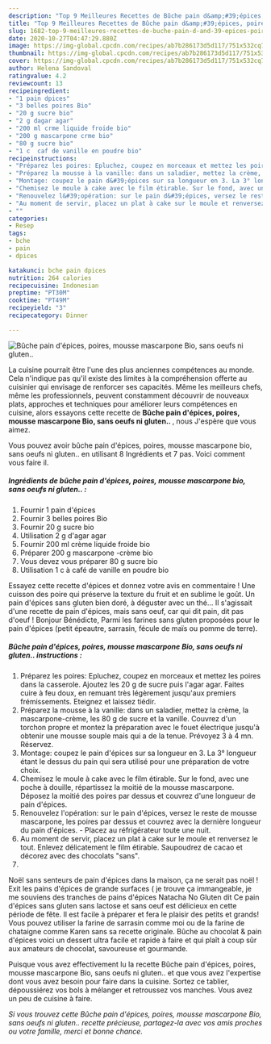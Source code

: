 ```yaml
---
description: "Top 9 Meilleures Recettes de Bûche pain d&amp;#39;épices, poires, mousse mascarpone Bio, sans oeufs ni gluten.."
title: "Top 9 Meilleures Recettes de Bûche pain d&amp;#39;épices, poires, mousse mascarpone Bio, sans oeufs ni gluten.."
slug: 1682-top-9-meilleures-recettes-de-buche-pain-d-and-39-epices-poires-mousse-mascarpone-bio-sans-oeufs-ni-gluten
date: 2020-10-27T04:47:29.880Z
image: https://img-global.cpcdn.com/recipes/ab7b286173d5d117/751x532cq70/buche-pain-depices-poires-mousse-mascarpone-bio-sans-oeufs-ni-gluten-photo-principale-de-la-recette.jpg
thumbnail: https://img-global.cpcdn.com/recipes/ab7b286173d5d117/751x532cq70/buche-pain-depices-poires-mousse-mascarpone-bio-sans-oeufs-ni-gluten-photo-principale-de-la-recette.jpg
cover: https://img-global.cpcdn.com/recipes/ab7b286173d5d117/751x532cq70/buche-pain-depices-poires-mousse-mascarpone-bio-sans-oeufs-ni-gluten-photo-principale-de-la-recette.jpg
author: Helena Sandoval
ratingvalue: 4.2
reviewcount: 13
recipeingredient:
- "1 pain dpices"
- "3 belles poires Bio"
- "20 g sucre bio"
- "2 g dagar agar"
- "200 ml crme liquide froide bio"
- "200 g mascarpone crme bio"
- "80 g sucre bio"
- "1 c  caf de vanille en poudre bio"
recipeinstructions:
- "Préparez les poires: Epluchez, coupez en morceaux et mettez les poires dans la casserole. Ajoutez les 20 g de sucre puis l&#39;agar agar. Faites cuire à feu doux, en remuant très légèrement jusqu&#39;aux premiers frémissements. Eteignez et laissez tiédir."
- "Préparez la mousse à la vanille: dans un saladier, mettez la crème, la mascarpone-crème, les 80 g de sucre et la vanille. Couvrez d&#39;un torchon propre et montez la préparation avec le fouet électrique jusqu&#39;à obtenir une mousse souple mais qui a de la tenue. Prévoyez 3 à 4 mn. Réservez."
- "Montage: coupez le pain d&#39;épices sur sa longueur en 3. La 3° longueur étant le dessus du pain qui sera utilisé pour une préparation de votre choix."
- "Chemisez le moule à cake avec le film étirable. Sur le fond, avec une poche à douille, répartissez la moitié de la mousse mascarpone. Déposez la moitié des poires par dessus et couvrez d&#39;une longueur de pain d&#39;épices."
- "Renouvelez l&#39;opération: sur le pain d&#39;épices, versez le reste de mousse mascarpone, les poires par dessus et couvrez avec la dernière longueur du pain d&#39;épices. Placez au réfrigérateur toute une nuit."
- "Au moment de servir, placez un plat à cake sur le moule et renversez le tout. Enlevez délicatement le film étirable. Saupoudrez de cacao et décorez avec des chocolats &#34;sans&#34;."
- ""
categories:
- Resep
tags:
- bche
- pain
- dpices

katakunci: bche pain dpices 
nutrition: 264 calories
recipecuisine: Indonesian
preptime: "PT30M"
cooktime: "PT49M"
recipeyield: "3"
recipecategory: Dinner

---
```



![Bûche pain d&#39;épices, poires, mousse mascarpone Bio, sans oeufs ni gluten..](https://img-global.cpcdn.com/recipes/ab7b286173d5d117/751x532cq70/buche-pain-depices-poires-mousse-mascarpone-bio-sans-oeufs-ni-gluten-photo-principale-de-la-recette.jpg)

La cuisine pourrait être l'une des plus anciennes compétences au monde. Cela n'indique pas qu'il existe des limites à la compréhension offerte au cuisinier qui envisage de renforcer ses capacités. Même les meilleurs chefs, même les professionnels, peuvent constamment découvrir de nouveaux plats, approches et techniques pour améliorer leurs compétences en cuisine, alors essayons cette recette de <strong> Bûche pain d&#39;épices, poires, mousse mascarpone Bio, sans oeufs ni gluten.. </strong>, nous J'espère que vous aimez.

<!--inarticleads1-->

Vous pouvez avoir bûche pain d&#39;épices, poires, mousse mascarpone bio, sans oeufs ni gluten.. en utilisant 8 Ingrédients et 7 pas. Voici comment vous faire il.

##### Ingrédients de bûche pain d&#39;épices, poires, mousse mascarpone bio, sans oeufs ni gluten.. :

1. Fournir 1 pain d&#39;épices
1. Fournir 3 belles poires Bio
1. Fournir 20 g sucre bio
1. Utilisation 2 g d&#39;agar agar
1. Fournir 200 ml crème liquide froide bio
1. Préparer 200 g mascarpone -crème bio
1. Vous devez vous préparer 80 g sucre bio
1. Utilisation 1 c à café de vanille en poudre bio


Essayez cette recette d&#39;épices et donnez votre avis en commentaire ! Une cuisson des poire qui préserve la texture du fruit et en sublime le goût. Un pain d&#39;épices sans gluten bien doré, à déguster avec un thé… Il s&#39;agissait d&#39;une recette de pain d&#39;épices, mais sans oeuf, car qui dit pain, dit pas d&#39;oeuf ! Bonjour Bénédicte, Parmi les farines sans gluten proposées pour le pain d&#39;épices (petit épeautre, sarrasin, fécule de maïs ou pomme de terre). 

<!--inarticleads2-->

##### Bûche pain d&#39;épices, poires, mousse mascarpone Bio, sans oeufs ni gluten.. instructions :

1. Préparez les poires: Epluchez, coupez en morceaux et mettez les poires dans la casserole. Ajoutez les 20 g de sucre puis l&#39;agar agar. Faites cuire à feu doux, en remuant très légèrement jusqu&#39;aux premiers frémissements. Eteignez et laissez tiédir.
1. Préparez la mousse à la vanille: dans un saladier, mettez la crème, la mascarpone-crème, les 80 g de sucre et la vanille. Couvrez d&#39;un torchon propre et montez la préparation avec le fouet électrique jusqu&#39;à obtenir une mousse souple mais qui a de la tenue. Prévoyez 3 à 4 mn. Réservez.
1. Montage: coupez le pain d&#39;épices sur sa longueur en 3. La 3° longueur étant le dessus du pain qui sera utilisé pour une préparation de votre choix.
1. Chemisez le moule à cake avec le film étirable. Sur le fond, avec une poche à douille, répartissez la moitié de la mousse mascarpone. Déposez la moitié des poires par dessus et couvrez d&#39;une longueur de pain d&#39;épices.
1. Renouvelez l&#39;opération: sur le pain d&#39;épices, versez le reste de mousse mascarpone, les poires par dessus et couvrez avec la dernière longueur du pain d&#39;épices. - Placez au réfrigérateur toute une nuit.
1. Au moment de servir, placez un plat à cake sur le moule et renversez le tout. Enlevez délicatement le film étirable. Saupoudrez de cacao et décorez avec des chocolats &#34;sans&#34;.
1. 


Noël sans senteurs de pain d&#39;épices dans la maison, ça ne serait pas noël ! Exit les pains d&#39;épices de grande surfaces ( je trouve ça immangeable, je me souviens des tranches de pains d&#39;épices Natacha No Gluten dit  Ce pain d&#39;épices sans gluten sans lactose et sans oeuf est délicieux en cette période de fête. Il est facile à préparer et fera le plaisir des petits et grands! Vous pouvez utiliser la farine de sarrasin comme moi ou de la farine de chataigne comme Karen sans sa recette originale. Bûche au chocolat &amp; pain d&#39;épices voici un dessert ultra facile et rapide à faire et qui plaît à coup sûr aux amateurs de chocolat, savoureuse et gourmande. 

<!--inarticleads1-->

<p>
Puisque vous avez effectivement lu la recette Bûche pain d&#39;épices, poires, mousse mascarpone Bio, sans oeufs ni gluten.. et que vous avez l'expertise dont vous avez besoin pour faire dans la cuisine. Sortez ce tablier, dépoussiérez vos bols à mélanger et retroussez vos manches. Vous avez un peu de cuisine à faire.
</p>

<p>
<i>Si vous trouvez cette Bûche pain d&#39;épices, poires, mousse mascarpone Bio, sans oeufs ni gluten.. recette précieuse, partagez-la avec vos amis proches ou votre famille, merci et bonne chance.</i>
</p>

